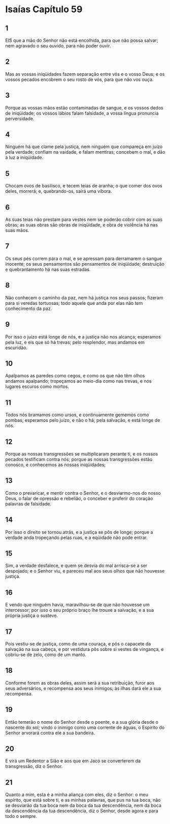 # Isaías Capítulo 59

## 1
EIS que a mão do Senhor não está encolhida, para que não possa salvar; nem agravado o seu ouvido, para não poder ouvir.

## 2
Mas as vossas iniqüidades fazem separação entre vós e o vosso Deus; e os vossos pecados encobrem o seu rosto de vós, para que não vos ouça.

## 3
Porque as vossas mãos estão contaminadas de sangue, e os vossos dedos de iniqüidade; os vossos lábios falam falsidade, a vossa língua pronuncia perversidade.

## 4
Ninguém há que clame pela justiça, nem ninguém que compareça em juízo pela verdade; confiam na vaidade, e falam mentiras; concebem o mal, e dão à luz a iniqüidade.

## 5
Chocam ovos de basilisco, e tecem teias de aranha; o que comer dos ovos deles, morrerá; e, quebrando-os, sairá uma víbora.

## 6
As suas teias não prestam para vestes nem se poderão cobrir com as suas obras; as suas obras são obras de iniqüidade, e obra de violência há nas suas mãos.

## 7
Os seus pés correm para o mal, e se apressam para derramarem o sangue inocente; os seus pensamentos são pensamentos de iniqüidade; destruição e quebrantamento há nas suas estradas.

## 8
Não conhecem o caminho da paz, nem há justiça nos seus passos; fizeram para si veredas tortuosas; todo aquele que anda por elas não tem conhecimento da paz.

## 9
Por isso o juízo está longe de nós, e a justiça não nos alcança; esperamos pela luz, e eis que só há trevas; pelo resplendor, mas andamos em escuridão.

## 10
Apalpamos as paredes como cegos, e como os que não têm olhos andamos apalpando; tropeçamos ao meio-dia como nas trevas, e nos lugares escuros como mortos.

## 11
Todos nós bramamos como ursos, e continuamente gememos como pombas; esperamos pelo juízo, e não o há; pela salvação, e está longe de nós.

## 12
Porque as nossas transgressões se multiplicaram perante ti, e os nossos pecados testificam contra nós; porque as nossas transgressões estão conosco, e conhecemos as nossas iniqüidades;

## 13
Como o prevaricar, e mentir contra o Senhor, e o desviarmo-nos do nosso Deus, o falar de opressão e rebelião, o conceber e proferir do coração palavras de falsidade.

## 14
Por isso o direito se tornou atrás, e a justiça se pôs de longe; porque a verdade anda tropeçando pelas ruas, e a eqüidade não pode entrar.

## 15
Sim, a verdade desfalece, e quem se desvia do mal arrisca-se a ser despojado; e o Senhor viu, e pareceu mal aos seus olhos que não houvesse justiça.

## 16
E vendo que ninguém havia, maravilhou-se de que não houvesse um intercessor; por isso o seu próprio braço lhe trouxe a salvação, e a sua própria justiça o susteve.

## 17
Pois vestiu-se de justiça, como de uma couraça, e pôs o capacete da salvação na sua cabeça, e por vestidura pôs sobre si vestes de vingança, e cobriu-se de zelo, como de um manto.

## 18
Conforme forem as obras deles, assim será a sua retribuição, furor aos seus adversários, e recompensa aos seus inimigos; às ilhas dará ele a sua recompensa.

## 19
Então temerão o nome do Senhor desde o poente, e a sua glória desde o nascente do sol; vindo o inimigo como uma corrente de águas, o Espírito do Senhor arvorará contra ele a sua bandeira.

## 20
E virá um Redentor a Sião e aos que em Jacó se converterem da transgressão, diz o Senhor.

## 21
Quanto a mim, esta é a minha aliança com eles, diz o Senhor: o meu espírito, que está sobre ti, e as minhas palavras, que pus na tua boca, não se desviarão da tua boca nem da boca da tua descendência, nem da boca da descendência da tua descendência, diz o Senhor, desde agora e para todo o sempre.

